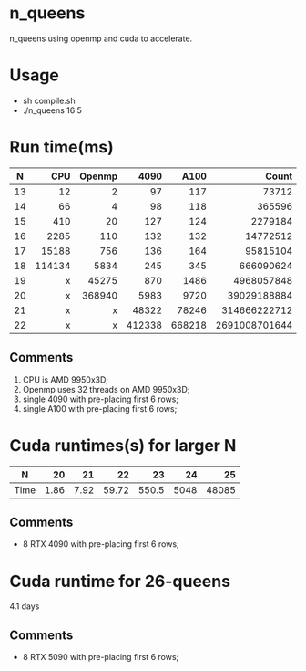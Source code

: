 # n_queens
n_queens using openmp and cuda to accelerate.
# Usage
* sh compile.sh
* ./n_queens 16 5
# Run time(ms)
| N | CPU | Openmp | 4090 | A100|    Count|
|:-:|----:|-------:|-----:|-------:|--------:|
|  13 |    12|     2|    97|   117|     73712|
|  14 |    66|     4|    98|   118|    365596|
|  15 |   410|    20|   127|   124|   2279184|
|  16 |  2285|   110|   132|   132|  14772512|
|  17 | 15188|   756|   136|   164|  95815104|
|  18 |114134|  5834|   245|   345| 666090624|
|  19 |  x   | 45275|   870|  1486| 4968057848|
|  20 |  x   |368940|  5983|  9720|39029188884|
|  21 |  x   |  x   | 48322| 78246|314666222712|
|  22 |  x   |  x   |412338|668218|2691008701644|
## Comments
1. CPU is AMD 9950x3D;
2. Openmp uses 32 threads on AMD 9950x3D; 
3. single 4090 with pre-placing first 6 rows;
4. single A100 with pre-placing first 6 rows;

# Cuda runtimes(s) for larger N
| N | 20 | 21 | 22 | 23 | 24 | 25 |
|:-:|---:|---:|---:|---:|---:|---:|
|Time|1.86|7.92|59.72|550.5|5048|48085|
## Comments
* 8 RTX 4090 with pre-placing first 6 rows;

# Cuda runtime for 26-queens
4.1 days

## Comments
* 8 RTX 5090 with pre-placing first 6 rows;
